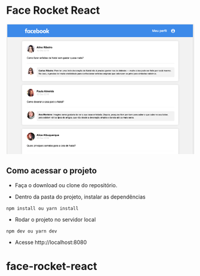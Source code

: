 # Face Rocket React
 
![](public/face-rocket-react.png)

## Como acessar o projeto

- Faça o download ou clone do repositório.

- Dentro da pasta do projeto, instalar as dependências
```
npm install ou yarn install
```
- Rodar o projeto no servidor local
```
npm dev ou yarn dev
```
- Acesse http://localhost:8080
# face-rocket-react
